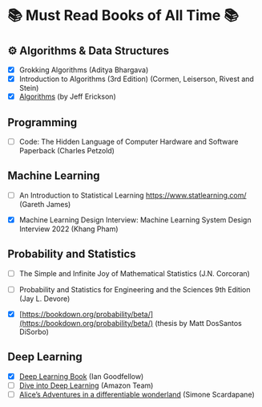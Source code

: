 #  📚 Must Read Books of All Time 📚


## ⚙️ Algorithms & Data Structures

* [x]  Grokking Algorithms (Aditya Bhargava)
* [x]  Introduction to Algorithms (3rd Edition) (Cormen, Leiserson, Rivest and Stein)
* [x]  [Algorithms](https://jeffe.cs.illinois.edu/teaching/algorithms/book/Algorithms-JeffE.pdf) (by Jeff Erickson)

## Programming

* [ ]  Code: The Hidden Language of Computer Hardware and Software Paperback (Charles Petzold)

## Machine Learning

* [ ]  An Introduction to Statistical Learning https://www.statlearning.com/ (Gareth James)
* [x]  Machine Learning Design Interview: Machine Learning System Design Interview 2022 (Khang Pham)


## Probability and Statistics

* [ ]  The Simple and Infinite Joy of Mathematical Statistics (J.N. Corcoran)
* [ ]  Probability and Statistics for Engineering and the Sciences 9th Edition (Jay L. Devore)
* [x]  [https://bookdown.org/probability/beta/](https://bookdown.org/probability/beta/) (thesis by Matt DosSantos DiSorbo)


## Deep Learning

* [x] [Deep Learning Book](https://www.deeplearningbook.org/) (Ian Goodfellow)
* [ ] [Dive into Deep Learning](https://d2l.ai/index.html) (Amazon Team) 
* [ ] [Alice’s Adventures in a differentiable wonderland](https://www.sscardapane.it/alice-book/) (Simone Scardapane)
